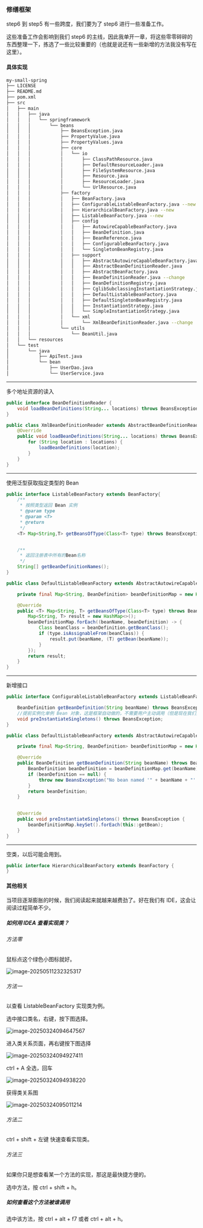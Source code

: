 ### 修缮框架

step6 到 step5 有一些跨度，我们要为了 step6 进行一些准备工作。

这些准备工作会影响到我们 step6 的主线，因此我单开一章，将这些零零碎碎的东西整理一下，拣选了一些比较重要的（也就是说还有一些新增的方法我没有写在这里）。

#### 具体实现

```bash
my-small-spring
├── LICENSE
├── README.md
├── pom.xml
├── src
│   ├── main
│   │   ├── java
│   │   │   └── springframework
│   │   │       └── beans
│   │   │           ├── BeansException.java
│   │   │           ├── PropertyValue.java
│   │   │           ├── PropertyValues.java
│   │   │           ├── core
│   │   │           │   └── io
│   │   │           │       ├── ClassPathResource.java 
│   │   │           │       ├── DefaultResourceLoader.java 
│   │   │           │       ├── FileSystemResource.java
│   │   │           │       ├── Resource.java 
│   │   │           │       ├── ResourceLoader.java
│   │   │           │       └── UrlResource.java
│   │   │           ├── factory
│   │   │           │   ├── BeanFactory.java 
│   │   │           │   ├── ConfigurableListableBeanFactory.java --new
│   │   │           │   ├── HierarchicalBeanFactory.java --new
│   │   │           │   ├── ListableBeanFactory.java --new
│   │   │           │   ├── config
│   │   │           │   │   ├── AutowireCapableBeanFactory.java 
│   │   │           │   │   ├── BeanDefinition.java
│   │   │           │   │   ├── BeanReference.java
│   │   │           │   │   ├── ConfigurableBeanFactory.java 
│   │   │           │   │   └── SingletonBeanRegistry.java
│   │   │           │   ├── support
│   │   │           │   │   ├── AbstractAutowireCapableBeanFactory.java 
│   │   │           │   │   ├── AbstractBeanDefinitionReader.java 
│   │   │           │   │   ├── AbstractBeanFactory.java 
│   │   │           │   │   ├── BeanDefinitionReader.java --change
│   │   │           │   │   ├── BeanDefinitionRegistry.java 
│   │   │           │   │   ├── CglibSubclassingInstantiationStrategy.java
│   │   │           │   │   ├── DefaultListableBeanFactory.java 
│   │   │           │   │   ├── DefaultSingletonBeanRegistry.java
│   │   │           │   │   ├── InstantiationStrategy.java
│   │   │           │   │   └── SimpleInstantiationStrategy.java
│   │   │           │   └── xml
│   │   │           │       └── XmlBeanDefinitionReader.java --change
│   │   │           └── utils
│   │   │               └── BeanUtil.java
│   │   └── resources
│   └── test
│       └── java
│           ├── ApiTest.java
│           └── bean
│               ├── UserDao.java
│               └── UserService.java
```

---

多个地址资源的读入

```java
public interface BeanDefinitionReader {
    void loadBeanDefinitions(String... locations) throws BeansException;
}
```

```java
public class XmlBeanDefinitionReader extends AbstractBeanDefinitionReader {
    @Override
    public void loadBeanDefinitions(String... locations) throws BeansException {
        for (String location : locations) {
            loadBeanDefinitions(location);
        }
    }
}
```

---

使用泛型获取指定类型的 Bean

```java
public interface ListableBeanFactory extends BeanFactory{
    /**
     * 按照类型返回 Bean 实例
     * @param type
     * @param <T>
     * @return
     */
    <T> Map<String,T> getBeansOfType(Class<T> type) throws BeansException;


    /**
     * 返回注册表中所有的Bean名称
     */
    String[] getBeanDefinitionNames();
}
```

```java
public class DefaultListableBeanFactory extends AbstractAutowireCapableBeanFactory implements BeanDefinitionRegistry, ConfigurableListableBeanFactory {

    private final Map<String, BeanDefinition> beanDefinitionMap = new HashMap<>();

    @Override
    public <T> Map<String, T> getBeansOfType(Class<T> type) throws BeansException {
        Map<String, T> result = new HashMap<>();
        beanDefinitionMap.forEach((beanName, beanDefinition) -> {
            Class beanClass = beanDefinition.getBeanClass();
            if (type.isAssignableFrom(beanClass)) {
                result.put(beanName, (T) getBean(beanName));
            }
        });
        return result;
    }
}
```

---

新增接口

```java
public interface ConfigurableListableBeanFactory extends ListableBeanFactory, AutowireCapableBeanFactory, ConfigurableBeanFactory {

    BeanDefinition getBeanDefinition(String beanName) throws BeansException;
	//提前实例化单例 Bean 对象，这是框架自动做的，不需要用户主动调用（但是现在我们只有单例 Bean）
    void preInstantiateSingletons() throws BeansException;
}
```

```java
public class DefaultListableBeanFactory extends AbstractAutowireCapableBeanFactory implements BeanDefinitionRegistry, ConfigurableListableBeanFactory {

    private final Map<String, BeanDefinition> beanDefinitionMap = new HashMap<>();

    @Override
    public BeanDefinition getBeanDefinition(String beanName) throws BeansException {
        BeanDefinition beanDefinition = beanDefinitionMap.get(beanName);
        if (beanDefinition == null) {
            throw new BeansException("No bean named '" + beanName + "' is defined");
        }
        return beanDefinition;
    }
    

    @Override
    public void preInstantiateSingletons() throws BeansException {
        beanDefinitionMap.keySet().forEach(this::getBean);
    }
}
```

---

空类，以后可能会用到。

```java
public interface HierarchicalBeanFactory extends BeanFactory {
}
```

#### 其他相关

当项目逐渐膨胀的时候，我们阅读起来就越来越费劲了。好在我们有 IDE，这会让阅读过程简单不少。

##### 如何用 IDEA 查看实现类？

###### 方法零

鼠标点这个绿色小图标就好。

![image-20250511232325317](https://typora-images-wwweeds.oss-cn-hangzhou.aliyuncs.com/image-20250511232325317.png)

###### 方法一

以查看 ListableBeanFactory 实现类为例。

选中接口类名，右键，按下图选择。

![image-20250324094647567](https://typora-images-wwweeds.oss-cn-hangzhou.aliyuncs.com/image-20250324094647567.png)

进入类关系页面，再右键按下图选择

![image-20250324094927411](https://typora-images-wwweeds.oss-cn-hangzhou.aliyuncs.com/image-20250324094927411.png)

ctrl + A 全选，回车

![image-20250324094938220](https://typora-images-wwweeds.oss-cn-hangzhou.aliyuncs.com/image-20250324094938220.png)

获得类关系图

![image-20250324095011214](https://typora-images-wwweeds.oss-cn-hangzhou.aliyuncs.com/image-20250324095011214.png)

###### 方法二

ctrl + shift + 左键 快速查看实现类。

###### 方法三

如果你只是想查看某一个方法的实现，那这是最快捷方便的。

选中方法，按 ctrl + shift + h。

##### 如何查看这个方法被谁调用

选中该方法，按 ctrl + alt + f7 或者 ctrl + alt + h。
